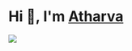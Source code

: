 # Hi 👋, I'm <a href="https://github.com/atharvv01" target="blank">Atharva</a>

<img src="[https://github.com/Anmol-Baranwal/Cool-GIFs-For-GitHub/assets/74038190/d48893bd-0757-481c-8d7e-ba3e163feae7](https://user-images.githubusercontent.com/74038190/225813708-98b745f2-7d22-48cf-9150-083f1b00d6c9.gif)" />
<a target="_blank" align="center">
